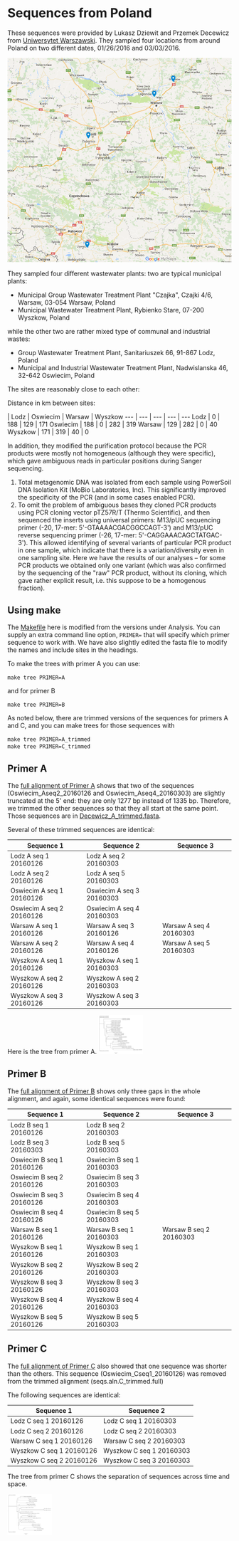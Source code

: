# Sequences from Poland

These sequences were provided by Lukasz Dziewit and Przemek Decewicz from [Uniwersytet Warszawski](http://www.uw.edu.pl/). They sampled four locations from around Poland on two different dates, 01/26/2016 and 03/03/2016. 

[![alt text](Poland_crAssphage.png "crAssphage sampling sites in Poland")](https://drive.google.com/open?id=1iPazu6smwlTutk75UbrUBvlNb2Q&usp=sharing)

They sampled four different wastewater plants: two are typical municipal plants:

- Municipal Group Wastewater Treatment Plant "Czajka", Czajki 4/6, Warsaw, 03-054 Warsaw, Poland
- Municipal Wastewater Treatment Plant, Rybienko Stare, 07-200 Wyszkow, Poland

while the other two are rather mixed type of communal and industrial wastes:

- Group Wastewater Treatment Plant, Sanitariuszek 66, 91-867 Lodz, Poland
- Municipal and Industrial Wastewater Treatment Plant, Nadwislanska 46, 32-642 Oswiecim, Poland


The sites are reasonably close to each other:

Distance in km between sites:

 | Lodz | Oswiecim | Warsaw | Wyszkow
 --- | --- | --- | --- | ---
Lodz | 0 | 188 | 129 | 171
Oswiecim | 188 | 0 | 282 | 319
Warsaw | 129 | 282 | 0 | 40
Wyszkow | 171 | 319 | 40 | 0


In addition, they modified the purification protocol because the PCR products were mostly not homogeneous (although they were specific), which gave ambiguous reads in particular positions during Sanger sequencing. 

1. Total metagenomic DNA was isolated from each sample using PowerSoil DNA Isolation Kit (MoBio Laboratories, Inc). This significantly improved the specificity of the PCR (and in some cases enabled PCR).
2. To omit the problem of ambiguous bases they cloned PCR products using PCR cloning vector pTZ57R/T (Thermo Scientific), and then sequenced the inserts using universal primers: M13/pUC sequencing primer (-20, 17-mer: 5'-GTAAAACGACGGCCAGT-3') and M13/pUC reverse sequencing primer (-26, 17-mer: 5'-CAGGAAACAGCTATGAC-3'). This allowed identifying of several variants of particular PCR product in one sample, which indicate that there is a variation/diversity even in one sampling site. Here we have the results of our analyses – for some PCR products we obtained only one variant (which was also confirmed by the sequencing of the "raw" PCR product, without its cloning, which gave rather explicit result, i.e. this suppose to be a homogenous fraction).

## Using make

The [Makefile](Makefile) here is modified from the versions under Analysis. You can supply an extra command line option, `PRIMER=` that will specify which primer sequence to work with. We have also slightly edited the fasta file to modify the names and include sites in the headings. 

To make the trees with primer A you can use:

```
make tree PRIMER=A
```

and for primer B

```
make tree PRIMER=B
```

As noted below, there are trimmed versions of the sequences for primers A and C, and you can make trees for those sequences with

```
make tree PRIMER=A_trimmed
make tree PRIMER=C_trimmed
```

## Primer A

The [full alignment of Primer A](seqs.aln.A.full) shows that two of the sequences (Oswiecim_Aseq2_20160126 and Oswiecim_Aseq4_20160303) are slightly truncated at the 5' end: they are only 1277 bp instead of 1335 bp. Therefore, we trimmed the other sequences so that they all start at the same point. Those sequences are in [Decewicz_A_trimmed.fasta](Decewicz_A_trimmed.fasta).

Several of these trimmed sequences are identical:

Sequence 1 | Sequence 2 | Sequence 3 
--- | --- | ---
Lodz A seq 1 20160126 | Lodz A seq 2 20160303 | 
Lodz A seq 2 20160126 | Lodz A seq 5 20160303 |
Oswiecim A seq 1 20160126 | Oswiecim A seq 3 20160303 | 
Oswiecim A seq 2 20160126 | Oswiecim A seq 4 20160303 | 
Warsaw A seq 1 20160126 | Warsaw A seq 3 20160126 | Warsaw A seq 4 20160303
Warsaw A seq 2 20160126 | Warsaw A seq 4 20160126 | Warsaw A seq 5 20160303
Wyszkow A seq 1 20160126 | Wyszkow A seq 1 20160303 | 
Wyszkow A seq 2 20160126 | Wyszkow A seq 2 20160303 | 
Wyszkow A seq 3 20160126 | Wyszkow A seq 3 20160303 | 


Here is the tree from primer A. 
[<img src="TreeA.png" alt="Primer A tree, click for a larger version" style="width: 100px;"/>](TreeA.png)


## Primer B

The [full alignment of Primer B](seqs.aln.B.full) shows only three gaps in the whole alignment, and again, some identical sequences were found:

Sequence 1 | Sequence 2 | Sequence 3 
--- | --- | ---
Lodz B seq 1 20160126 | Lodz B seq 2 20160303 | 
Lodz B seq 3 20160303 | Lodz B seq 5 20160303 | 
Oswiecim B seq 1 20160126 | Oswiecim B seq 1 20160303 | 
Oswiecim B seq 2 20160126 | Oswiecim B seq 3 20160303 | 
Oswiecim B seq 3 20160126 | Oswiecim B seq 4 20160303 | 
Oswiecim B seq 4 20160126 | Oswiecim B seq 5 20160303 | 
Warsaw B seq 1 20160126 | Warsaw B seq 1 20160303 | Warsaw B seq 2 20160303
Wyszkow B seq 1 20160126 | Wyszkow B seq 1 20160303 | 
Wyszkow B seq 2 20160126 | Wyszkow B seq 2 20160303 | 
Wyszkow B seq 3 20160126 | Wyszkow B seq 3 20160303 | 
Wyszkow B seq 4 20160126 | Wyszkow B seq 4 20160303 | 
Wyszkow B seq 5 20160126 | Wyszkow B seq 5 20160303 | 

## Primer C

The [full alignment of Primer C](seqs.aln.C.full) also showed that one sequence was shorter than the others. This sequence (Oswiecim_Cseq1_20160126) was removed from the trimmed alignment (seqs.aln.C_trimmed.full)

The following sequences are identical:

Sequence 1 | Sequence 2
--- | ---
Lodz C seq 1 20160126 | Lodz C seq 1 20160303
Lodz C seq 2 20160126 | Lodz C seq 2 20160303
Warsaw C seq 1 20160126 | Warsaw C seq 2 20160303
Wyszkow C seq 1 20160126 | Wyszkow C seq 1 20160303
Wyszkow C seq 2 20160126 | Wyszkow C seq 3 20160303



The tree from primer C shows the separation of sequences across time and space.

[<img src="TreeC.png" alt="Primer C tree, click for a larger version" style="width: 100px;"/>](TreeC.png)

